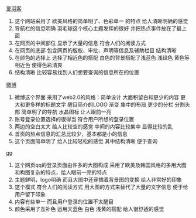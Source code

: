 [爱羽客](http://www.aiyuke.com/)
1. 这个网站采用了 欧美风格的简单明了、色彩单一 的特点 给人清晰明确的感觉
2. 导航栏的信息明确   羽毛球这个核心主题发挥的很好 并把热点事件放在了最上面
3. 在网页的中间部位  显示了大量的信息  符合人们的阅读方式
4. 在网页的底部 包含网页的版权、审批、声明等信息及辅助栏目 结构清晰
5. 在颜色的选择上 选择了相近色的搭配  白色的背景搭配了浅蓝色 浅绿色 黄色等相近色  使得色彩清爽
6. 结构清晰 比较容易找到人们想要查询的信息所在的位置

[微博](http://weibo.com/)
1. 微博这个界面 采用了web2.0的风格：简单设计  大面积留白和更少的内容   更大和更多样的标题文字     醒目简介的LOGO   渐变  集中的布局  更少的分栏  分割头部    简单明了的导航   水晶图标 让人眼前一亮
2. 账号登录位置选择的很得当 符合用户所想的登录位置
3. 两边的空白太大 给人比较空的感觉  中间的内容比较集中 显得比较的乱
4. 首页的热点信息的汇总比较少，基本都是小的信息 
5. 这个页面简单明了 给人比较轻松的感觉 其中结构清晰 便于查询

[qq](https://im.qq.com/)
1. 这个网页qq的登录页面由许多的大图构成 采用了欧美及韩国风格的多用大图和构图复杂的特点，给人眼前一亮的特点
2. 主题鲜明，logo明确 而且大图中还穿插着背景图的变换 给人非常好的印象
3. 这个模式 符合人们的阅读方式 用大图的方式来替代了大量的文字信息 便于给用户留下印象
4. 内容有些单一 而且用户登录的位置不太醒目
5. 颜色采用了互补色 运用天蓝色 白色 浅黄的搭配 给人很舒适的感觉
